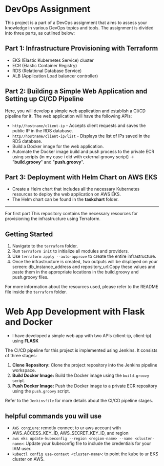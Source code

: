 # DevOps Assignment

This project is a part of a DevOps assignment that aims to assess your knowledge in various DevOps topics and tools. The assignment is divided into three parts, as outlined below:

## Part 1: Infrastructure Provisioning with Terraform
- EKS (Elastic Kubernetes Service) cluster
- ECR (Elastic Container Registry)
- RDS (Relational Database Service)
- ALB (Application Load balancer controller) 

## Part 2: Building a Simple Web Application and Setting up CI/CD Pipeline

Here, you will develop a simple web application and establish a CI/CD pipeline for it. The web application will have the following APIs:

- `http//hostname/client-ip` - Accepts client requests and saves the public IP in the RDS database.
- `http//hostname/client-ip/list` - Displays the list of IPs saved in the RDS database.
- Build a Docker image for the web application.
- Automate the Docker image build and push process to the private ECR using scripts (in my case i did with external groovy script) 
		-> "__build.groovy__" and "__push.groovy__".
  
## Part 3: Deployment with Helm Chart on __AWS EKS__
   - Create a Helm chart that includes all the necessary Kubernetes resources to deploy the web application on AWS EKS.
   - The Helm chart can be found in the __taskchart__ folder.

-----------------------------------------------------------------------------------------------------------------------
For first part This repository contains the necessary resources for provisioning the infrastructure using Terraform. 

## Getting Started

1. Navigate to the `terraform` folder.
2. Run `terraform init` to initialize all modules and providers.
3. Use `terraform apply --auto-approve` to create the entire infrastructure.
4. Once the infrastructure is created, two outputs will be displayed on your screen: db_instance_address and repository_url.Copy these values and paste them in the appropriate locations in the build.groovy and push.groovy files.

For more information about the resources used, please refer to the README file inside the `terraform` folder.

# Web App Development with Flask and Docker

- I have developed a simple web app with two APIs (client-ip, client-ip) using __FLASK__

The CI/CD pipeline for this project is implemented using Jenkins. It consists of three stages:

1. **Clone Repository:** Clone the project repository into the Jenkins pipeline workspace.
2. **Build Docker Image:** Build the Docker image using the `build.groovy` script.
3. **Push Docker Image:** Push the Docker image to a private ECR repository using the `push.groovy` script.

Refer to the `Jenkinsfile` for more details about the CI/CD pipeline stages.

##



helpful commands you will use 
-----------------------------
- `AWS congiure`: remotly connect to ur aws account with AWS_ACCESS_KEY_ID, AWS_SECRET_KEY_ID, and region
- `aws eks update-kubeconfig --region <region-name> --name <cluster-name>`: Update your kubeconfig file to include the credentials for your IAM user.
- `kubectl config use-context <cluster-name>`: to point the kube to ur EKS cluster on AWS.

	


